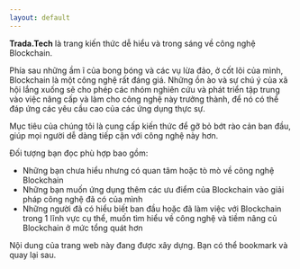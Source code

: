 ```yaml
---
layout: default
---
```

**Trada.Tech** là trang kiến thức dễ hiểu và trong sáng về công nghệ Blockchain.

Phía sau những ầm ĩ của bong bóng và các vụ lừa đảo, ở cốt lõi của mình, Blockchain là một công nghệ rất đáng giá. Những ồn ào và sự chú ý của xã hội lắng xuống sẽ cho phép các nhóm nghiên cứu và phát triển tập trung vào việc nâng cấp và làm cho công nghệ này trưởng thành, để nó có thể đáp ứng các yêu cầu cao của các ứng dụng thực sự.

Mục tiêu của chúng tôi là cung cấp kiến thức để gỡ bỏ bớt rào cản ban đầu, giúp mọi người dễ dàng tiếp cận với công nghệ này hơn.

Đối tượng bạn đọc phù hợp bao gồm:
- Những bạn chưa hiểu nhưng có quan tâm hoặc tò mò về công nghệ Blockchain
- Những bạn muốn ứng dụng thêm các ưu điểm của Blockchain vào giải pháp công nghệ đã có của mình
- Những người đã có hiểu biết ban đầu hoặc đã làm việc với Blockchain trong 1 lĩnh vực cụ thể, muốn tìm hiểu về công nghệ và tiềm nâng củ Blockchain ở mức tổng quát hơn

Nội dung của trang web này đang được xây dựng. Bạn có thể bookmark và quay lại sau.